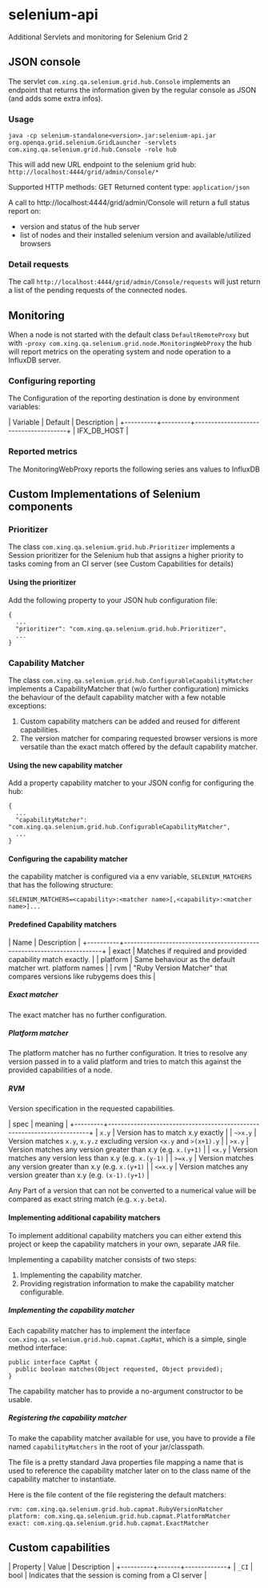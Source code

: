 selenium-api
============

Additional Servlets and monitoring for Selenium Grid 2

JSON console
------------

The servlet `com.xing.qa.selenium.grid.hub.Console` implements an endpoint that returns the information given by the 
regular console as JSON (and adds some extra infos).

### Usage
```
java -cp selenium-standalone<version>.jar:selenium-api.jar org.openqa.grid.selenium.GridLauncher -servlets com.xing.qa.selenium.grid.hub.Console -role hub 
```

This will add new URL endpoint to the selenium grid hub: `http://localhost:4444/grid/admin/Console/*`

Supported HTTP methods: GET
Returned content type: `application/json`

A call to http://localhost:4444/grid/admin/Console will return a full status report on:

 * version and status of the hub server
 * list of nodes and their installed selenium version and available/utilized browsers
 
### Detail requests

The call `http://localhost:4444/grid/admin/Console/requests` will just return a list of the pending requests of the connected nodes.

Monitoring
----------

When a node is not started with the default class `DefaultRemoteProxy` but with `-proxy com.xing.qa.selenium.grid.node.MonitoringWebProxy`
the hub will report metrics on the operating system and node operation to a InfluxDB server.

### Configuring reporting

The Configuration of the reporting destination is done by environment variables:

| Variable | Default | Description |
+----------+---------+--------------------------------------+
| IFX_DB_HOST |

### Reported metrics

The MonitoringWebProxy reports the following series ans values to InfluxDB

Custom Implementations of Selenium components
---------------------------------------------

### Prioritizer

The class `com.xing.qa.selenium.grid.hub.Prioritizer` implements a Session prioritizer for the Selenium hub that 
assigns a higher priority to tasks coming from an CI server (see Custom Capabilities for details)

#### Using the prioritizer

Add the following property to your JSON hub configuration file:

```
{
  ...
  "prioritizer": "com.xing.qa.selenium.grid.hub.Prioritizer",
  ...
}
```
### Capability Matcher

The class `com.xing.qa.selenium.grid.hub.ConfigurableCapabilityMatcher` implements a CapabilityMatcher that (w/o further configuration)
mimicks the behaviour of the default capability matcher with a few notable exceptions:

  1. Custom capability matchers can be added and reused for different capabilities.
  2. The version matcher for comparing requested browser versions is more versatile than the exact match offered by the 
     default capability matcher.
     
#### Using the new capability matcher

Add a property capability matcher to your JSON config for configuring the hub:
```
{
  ...
  "capabilityMatcher": "com.xing.qa.selenium.grid.hub.ConfigurableCapabilityMatcher",
  ...
}
```

#### Configuring the capability matcher

the capability matcher is configured via a env variable, `SELENIUM_MATCHERS` that has the following structure:

```
SELENIUM_MATCHERS=<capability>:<matcher name>[,<capability>:<matcher name>]...
```

#### Predefined Capability matchers

| Name     | Description                                                           |
+----------+-----------------------------------------------------------------------+
| exact    | Matches if required and provided capability match exactly.            |
| platform | Same behaviour as the default matcher wrt. platform names             |
| rvm      | "Ruby Version Matcher" that compares versions like rubygems does this |
 
##### Exact matcher

The exact matcher has no further configuration.

##### Platform matcher

The platform matcher has no further configuration. It tries to resolve any version passed in to a valid platform 
and tries to match this against the provided capabilities of a node.

##### RVM 

Version specification in the requested capabilities.

| spec    | meaning                                                                |
+---------+------------------------------------------------------------------------+
| `x.y`   | Version has to match x.y exactly                                       |
| `~>x.y` | Version matches `x.y`, `x.y.z` excluding version `<x.y` and `>(x+1).y` |
| `>x.y`  | Version matches any version greater than x.y (e.g. `x.(y+1)`           |
| `<x.y`  | Version matches any version less than x.y (e.g. `x.(y-1)`              |
| `>=x.y` | Version matches any version greater than x.y (e.g. `x.(y+1)`           |
| `<=x.y` | Version matches any version greater than x.y (e.g. `(x-1).(y+1)`       | 

Any Part of a version that can not be converted to a numerical value will be compared as exact string match (e.g. `x.y.beta`).

#### Implementing additional capability matchers

To implement additional capability matchers you can either extend this project or keep the capability matchers in your own,
separate JAR file.

Implementing a capability matcher consists of two steps:

 1. Implementing the capability matcher.
 2. Providing registration information to make the capability matcher configurable.
 
##### Implementing the capability matcher

Each capability matcher has to implement the interface `com.xing.qa.selenium.grid.hub.capmat.CapMat`, which is a simple,
single method interface:

```
public interface CapMat {
  public boolean matches(Object requested, Object provided);
}
```

The capability matcher has to provide a no-argument constructor to be usable.

##### Registering the capability matcher

To make the capability matcher available for use, you have to provide a file named `capabilityMatchers` in the root of your
jar/classpath.

The file is a pretty standard Java properties file mapping a name that is used to reference the capability matcher later 
on to the class name of the capability matcher to instantiate.
  
Here is the file content of the file registering the default matchers:

```
rvm: com.xing.qa.selenium.grid.hub.capmat.RubyVersionMatcher
platform: com.xing.qa.selenium.grid.hub.capmat.PlatformMatcher
exact: com.xing.qa.selenium.grid.hub.capmat.ExactMatcher
```

Custom capabilities
-------------------
 
| Property | Value | Description |
+----------+-------+-------------+
| `_CI`    | bool  | Indicates that the session is coming from a CI server |




